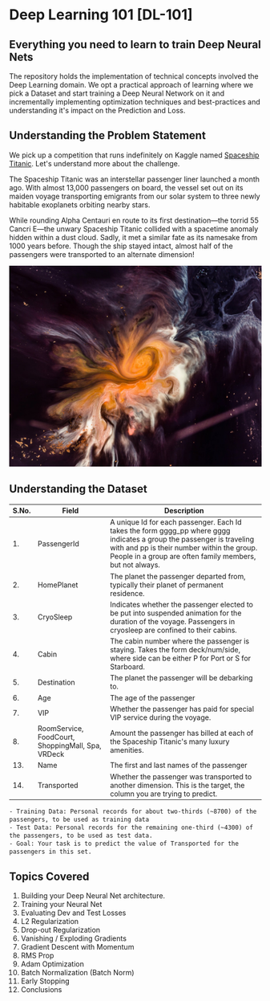 # Deep Learning 101 [DL-101]
## Everything you need to learn to train Deep Neural Nets 

The repository holds the implementation of technical concepts involved the Deep Learning domain. We opt a practical approach of learning where we pick a Dataset and start training a Deep Neural Network on it and incrementally implementing optimization techniques and best-practices and understanding it's impact on the Prediction and Loss.

## Understanding the Problem Statement

We pick up a competition that runs indefinitely on Kaggle named [Spaceship Titanic](https://www.kaggle.com/competitions/spaceship-titanic/overview). Let's understand more about the challenge.

The Spaceship Titanic was an interstellar passenger liner launched a month ago. With almost 13,000 passengers on board, the vessel set out on its maiden voyage transporting emigrants from our solar system to three newly habitable exoplanets orbiting nearby stars.

While rounding Alpha Centauri en route to its first destination—the torrid 55 Cancri E—the unwary Spaceship Titanic collided with a spacetime anomaly hidden within a dust cloud. Sadly, it met a similar fate as its namesake from 1000 years before. Though the ship stayed intact, almost half of the passengers were transported to an alternate dimension!

<img src="/media/competition.jpg" width=600 height=400>

## Understanding the Dataset

| S.No. | Field | Description |
|---|---|--|
|1. | PassengerId | A unique Id for each passenger. Each Id takes the form gggg_pp where gggg indicates a group the passenger is traveling with and pp is their number within the group. People in a group are often family members, but not always.|
|2. | HomePlanet | The planet the passenger departed from, typically their planet of permanent residence.|
|3. | CryoSleep  | Indicates whether the passenger elected to be put into suspended animation for the duration of the voyage. Passengers in cryosleep are confined to their cabins.|
|4. | Cabin | The cabin number where the passenger is staying. Takes the form deck/num/side, where side can be either P for Port or S for Starboard.|
|5. | Destination | The planet the passenger will be debarking to.|
|6. | Age | The age of the passenger|
|7. | VIP | Whether the passenger has paid for special VIP service during the voyage.|
|8. |RoomService, FoodCourt, ShoppingMall, Spa, VRDeck | Amount the passenger has billed at each of the Spaceship Titanic's many luxury amenities.|
|13. |Name | The first and last names of the passenger|
|14. |Transported | Whether the passenger was transported to another dimension. This is the target, the column you are trying to predict.|

```
- Training Data: Personal records for about two-thirds (~8700) of the passengers, to be used as training data
- Test Data: Personal records for the remaining one-third (~4300) of the passengers, to be used as test data. 
- Goal: Your task is to predict the value of Transported for the passengers in this set.
```

## Topics Covered

1. Building your Deep Neural Net architecture.
2. Training your Neural Net
3. Evaluating Dev and Test Losses
4. L2 Regularization
5. Drop-out Regularization
6. Vanishing / Exploding Gradients
7. Gradient Descent with Momentum
8. RMS Prop
9. Adam Optimization 
10. Batch Normalization (Batch Norm)
11. Early Stopping
12. Conclusions